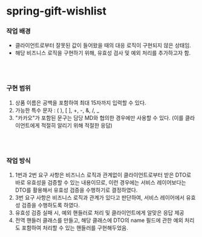 # spring-gift-wishlist

### 작업 배경

- 클라이언트로부터 잘못된 값이 들어왔을 때의 대응 로직이 구현되지 않은 상태임.
- 해당 비즈니스 로직을 구현하기 위해, 유효성 검사 및 예외 처리를 추가하고자 함.

<br/>
<br/>

### 구현 범위

1. 상품 이름은 공백을 포함하여 최대 15자까지 입력할 수 있다.
2. 가능한 특수 문자 : ( ), [ ], +, -, &, /, _
3. "카카오"가 포함된 문구는 담당 MD와 협의한 경우에만 사용할 수 있다. (이를 클라이언트에게 적절히 알리기 위해 적절한 응답)

<br/>
<br/>

### 작업 방식

1. 1번과 2번 요구 사항은 비즈니스 로직과 관계없이 클라이언트로부터 받은 DTO로 바로 유효성을 검증할 수 있는 내용이므로, 이런 경우에는 서비스 레이어보다는 DTO를 활용해서 유효성 검증을 수행하기로 결정하였다.
2. 3번 요구 사항은 비즈니스 로직과 관계가 있다고 판단하여, 서비스 레이어에서 유효성 검증을 수행하도록 하였다.
3. 유효성 검증 실패 시, 예외 핸들러로 처리 및 클라이언트에게 알맞은 응답 제공
4. 전역 핸들러 클래스를 만들고, 해당 클래스에 DTO의 name 필드에 관한 예외 처리도 포함하여 처리할 수 있는 핸들러를 구현해두었음.